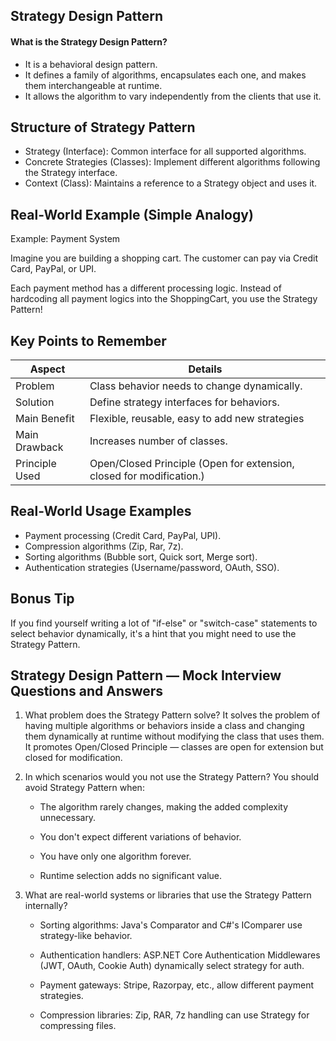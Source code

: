 ## Strategy Design Pattern

#### What is the Strategy Design Pattern?
- It is a behavioral design pattern.
- It defines a family of algorithms, encapsulates each one, and makes them interchangeable at runtime.
- It allows the algorithm to vary independently from the clients that use it.

## Structure of Strategy Pattern
- Strategy (Interface): Common interface for all supported algorithms.
- Concrete Strategies (Classes): Implement different algorithms following the Strategy interface.
- Context (Class): Maintains a reference to a Strategy object and uses it.
 
## Real-World Example (Simple Analogy)

Example: Payment System

Imagine you are building a shopping cart.
The customer can pay via Credit Card, PayPal, or UPI.

Each payment method has a different processing logic.
Instead of hardcoding all payment logics into the ShoppingCart, you use the Strategy Pattern!

## Key Points to Remember

| Aspect | Details|  
| -------- | -------- |  
| Problem   | Class behavior needs to change dynamically. |  
| Solution   | Define strategy interfaces for behaviors.   |
| Main Benefit | Flexible, reusable, easy to add new strategies|
| Main Drawback | Increases number of classes.|
| Principle Used | Open/Closed Principle (Open for extension, closed for modification.)|

## Real-World Usage Examples
- Payment processing (Credit Card, PayPal, UPI).
- Compression algorithms (Zip, Rar, 7z).
- Sorting algorithms (Bubble sort, Quick sort, Merge sort).
- Authentication strategies (Username/password, OAuth, SSO).

## Bonus Tip

If you find yourself writing a lot of "if-else" or "switch-case" statements to select behavior dynamically, it's a hint that you might need to use the Strategy Pattern.

## Strategy Design Pattern — Mock Interview Questions and Answers
1. What problem does the Strategy Pattern solve?
    It solves the problem of having multiple algorithms or behaviors inside a class and changing them dynamically at runtime without modifying the class that uses them.
    It promotes Open/Closed Principle — classes are open for extension but closed for modification.

2. In which scenarios would you not use the Strategy Pattern?
You should avoid Strategy Pattern when:

    - The algorithm rarely changes, making the added complexity unnecessary.

    - You don't expect different variations of behavior.

    - You have only one algorithm forever.

    - Runtime selection adds no significant value.
 
3. What are real-world systems or libraries that use the Strategy Pattern internally?
    - Sorting algorithms: Java's Comparator and C#'s IComparer use strategy-like behavior.

    - Authentication handlers: ASP.NET Core Authentication Middlewares (JWT, OAuth, Cookie Auth) dynamically select strategy for auth.

    - Payment gateways: Stripe, Razorpay, etc., allow different payment strategies.

    - Compression libraries: Zip, RAR, 7z handling can use Strategy for compressing files.




